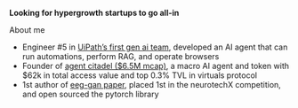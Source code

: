 **Looking for hypergrowth startups to go all-in**

About me
- Engineer #5 in [UiPath’s first gen ai team](https://www.uipath.com/product/autopilot-for-everyone), developed an AI agent that can run automations, perform RAG, and operate browsers
- Founder of [agent citadel ($6.5M mcap)](https://www.citadelagent.ai), a macro AI agent and token with $62k in total access value and top 0.3% TVL in virtuals protocol
- 1st author of [eeg-gan paper](https://arxiv.org/abs/2402.09453v1), placed 1st in the neurotechX competition, and open sourced the pytorch library
